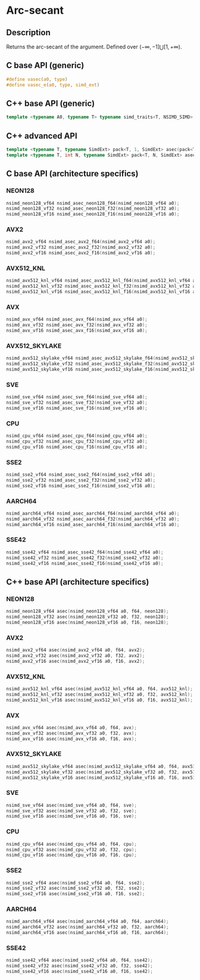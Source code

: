 <!--

Copyright (c) 2019 Agenium Scale

Permission is hereby granted, free of charge, to any person obtaining a copy
of this software and associated documentation files (the "Software"), to deal
in the Software without restriction, including without limitation the rights
to use, copy, modify, merge, publish, distribute, sublicense, and/or sell
copies of the Software, and to permit persons to whom the Software is
furnished to do so, subject to the following conditions:

The above copyright notice and this permission notice shall be included in all
copies or substantial portions of the Software.

THE SOFTWARE IS PROVIDED "AS IS", WITHOUT WARRANTY OF ANY KIND, EXPRESS OR
IMPLIED, INCLUDING BUT NOT LIMITED TO THE WARRANTIES OF MERCHANTABILITY,
FITNESS FOR A PARTICULAR PURPOSE AND NONINFRINGEMENT. IN NO EVENT SHALL THE
AUTHORS OR COPYRIGHT HOLDERS BE LIABLE FOR ANY CLAIM, DAMAGES OR OTHER
LIABILITY, WHETHER IN AN ACTION OF CONTRACT, TORT OR OTHERWISE, ARISING FROM,
OUT OF OR IN CONNECTION WITH THE SOFTWARE OR THE USE OR OTHER DEALINGS IN THE
SOFTWARE.

-->

# Arc-secant

## Description

Returns the arc-secant of the argument. Defined over $(-∞, -1] ⋃ [1, +∞)$.

## C base API (generic)

```c
#define vasec(a0, type)
#define vasec_e(a0, type, simd_ext)
```

## C++ base API (generic)

```c++
template <typename A0, typename T> typename simd_traits<T, NSIMD_SIMD>::simd_vector asec(A0 a0, T);
```

## C++ advanced API

```c++
template <typename T, typename SimdExt> pack<T, 1, SimdExt> asec(pack<T, 1, SimdExt> const& a0);
template <typename T, int N, typename SimdExt> pack<T, N, SimdExt> asec(pack<T, N, SimdExt> const& a0);
```

## C base API (architecture specifics)

### NEON128

```c
nsimd_neon128_vf64 nsimd_asec_neon128_f64(nsimd_neon128_vf64 a0);
nsimd_neon128_vf32 nsimd_asec_neon128_f32(nsimd_neon128_vf32 a0);
nsimd_neon128_vf16 nsimd_asec_neon128_f16(nsimd_neon128_vf16 a0);
```

### AVX2

```c
nsimd_avx2_vf64 nsimd_asec_avx2_f64(nsimd_avx2_vf64 a0);
nsimd_avx2_vf32 nsimd_asec_avx2_f32(nsimd_avx2_vf32 a0);
nsimd_avx2_vf16 nsimd_asec_avx2_f16(nsimd_avx2_vf16 a0);
```

### AVX512_KNL

```c
nsimd_avx512_knl_vf64 nsimd_asec_avx512_knl_f64(nsimd_avx512_knl_vf64 a0);
nsimd_avx512_knl_vf32 nsimd_asec_avx512_knl_f32(nsimd_avx512_knl_vf32 a0);
nsimd_avx512_knl_vf16 nsimd_asec_avx512_knl_f16(nsimd_avx512_knl_vf16 a0);
```

### AVX

```c
nsimd_avx_vf64 nsimd_asec_avx_f64(nsimd_avx_vf64 a0);
nsimd_avx_vf32 nsimd_asec_avx_f32(nsimd_avx_vf32 a0);
nsimd_avx_vf16 nsimd_asec_avx_f16(nsimd_avx_vf16 a0);
```

### AVX512_SKYLAKE

```c
nsimd_avx512_skylake_vf64 nsimd_asec_avx512_skylake_f64(nsimd_avx512_skylake_vf64 a0);
nsimd_avx512_skylake_vf32 nsimd_asec_avx512_skylake_f32(nsimd_avx512_skylake_vf32 a0);
nsimd_avx512_skylake_vf16 nsimd_asec_avx512_skylake_f16(nsimd_avx512_skylake_vf16 a0);
```

### SVE

```c
nsimd_sve_vf64 nsimd_asec_sve_f64(nsimd_sve_vf64 a0);
nsimd_sve_vf32 nsimd_asec_sve_f32(nsimd_sve_vf32 a0);
nsimd_sve_vf16 nsimd_asec_sve_f16(nsimd_sve_vf16 a0);
```

### CPU

```c
nsimd_cpu_vf64 nsimd_asec_cpu_f64(nsimd_cpu_vf64 a0);
nsimd_cpu_vf32 nsimd_asec_cpu_f32(nsimd_cpu_vf32 a0);
nsimd_cpu_vf16 nsimd_asec_cpu_f16(nsimd_cpu_vf16 a0);
```

### SSE2

```c
nsimd_sse2_vf64 nsimd_asec_sse2_f64(nsimd_sse2_vf64 a0);
nsimd_sse2_vf32 nsimd_asec_sse2_f32(nsimd_sse2_vf32 a0);
nsimd_sse2_vf16 nsimd_asec_sse2_f16(nsimd_sse2_vf16 a0);
```

### AARCH64

```c
nsimd_aarch64_vf64 nsimd_asec_aarch64_f64(nsimd_aarch64_vf64 a0);
nsimd_aarch64_vf32 nsimd_asec_aarch64_f32(nsimd_aarch64_vf32 a0);
nsimd_aarch64_vf16 nsimd_asec_aarch64_f16(nsimd_aarch64_vf16 a0);
```

### SSE42

```c
nsimd_sse42_vf64 nsimd_asec_sse42_f64(nsimd_sse42_vf64 a0);
nsimd_sse42_vf32 nsimd_asec_sse42_f32(nsimd_sse42_vf32 a0);
nsimd_sse42_vf16 nsimd_asec_sse42_f16(nsimd_sse42_vf16 a0);
```

## C++ base API (architecture specifics)

### NEON128

```c
nsimd_neon128_vf64 asec(nsimd_neon128_vf64 a0, f64, neon128);
nsimd_neon128_vf32 asec(nsimd_neon128_vf32 a0, f32, neon128);
nsimd_neon128_vf16 asec(nsimd_neon128_vf16 a0, f16, neon128);
```

### AVX2

```c
nsimd_avx2_vf64 asec(nsimd_avx2_vf64 a0, f64, avx2);
nsimd_avx2_vf32 asec(nsimd_avx2_vf32 a0, f32, avx2);
nsimd_avx2_vf16 asec(nsimd_avx2_vf16 a0, f16, avx2);
```

### AVX512_KNL

```c
nsimd_avx512_knl_vf64 asec(nsimd_avx512_knl_vf64 a0, f64, avx512_knl);
nsimd_avx512_knl_vf32 asec(nsimd_avx512_knl_vf32 a0, f32, avx512_knl);
nsimd_avx512_knl_vf16 asec(nsimd_avx512_knl_vf16 a0, f16, avx512_knl);
```

### AVX

```c
nsimd_avx_vf64 asec(nsimd_avx_vf64 a0, f64, avx);
nsimd_avx_vf32 asec(nsimd_avx_vf32 a0, f32, avx);
nsimd_avx_vf16 asec(nsimd_avx_vf16 a0, f16, avx);
```

### AVX512_SKYLAKE

```c
nsimd_avx512_skylake_vf64 asec(nsimd_avx512_skylake_vf64 a0, f64, avx512_skylake);
nsimd_avx512_skylake_vf32 asec(nsimd_avx512_skylake_vf32 a0, f32, avx512_skylake);
nsimd_avx512_skylake_vf16 asec(nsimd_avx512_skylake_vf16 a0, f16, avx512_skylake);
```

### SVE

```c
nsimd_sve_vf64 asec(nsimd_sve_vf64 a0, f64, sve);
nsimd_sve_vf32 asec(nsimd_sve_vf32 a0, f32, sve);
nsimd_sve_vf16 asec(nsimd_sve_vf16 a0, f16, sve);
```

### CPU

```c
nsimd_cpu_vf64 asec(nsimd_cpu_vf64 a0, f64, cpu);
nsimd_cpu_vf32 asec(nsimd_cpu_vf32 a0, f32, cpu);
nsimd_cpu_vf16 asec(nsimd_cpu_vf16 a0, f16, cpu);
```

### SSE2

```c
nsimd_sse2_vf64 asec(nsimd_sse2_vf64 a0, f64, sse2);
nsimd_sse2_vf32 asec(nsimd_sse2_vf32 a0, f32, sse2);
nsimd_sse2_vf16 asec(nsimd_sse2_vf16 a0, f16, sse2);
```

### AARCH64

```c
nsimd_aarch64_vf64 asec(nsimd_aarch64_vf64 a0, f64, aarch64);
nsimd_aarch64_vf32 asec(nsimd_aarch64_vf32 a0, f32, aarch64);
nsimd_aarch64_vf16 asec(nsimd_aarch64_vf16 a0, f16, aarch64);
```

### SSE42

```c
nsimd_sse42_vf64 asec(nsimd_sse42_vf64 a0, f64, sse42);
nsimd_sse42_vf32 asec(nsimd_sse42_vf32 a0, f32, sse42);
nsimd_sse42_vf16 asec(nsimd_sse42_vf16 a0, f16, sse42);
```